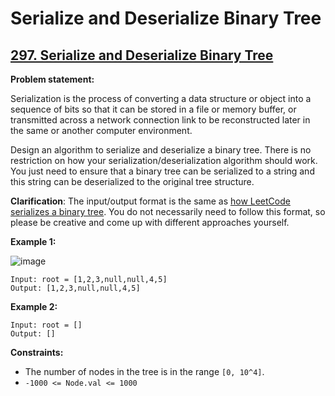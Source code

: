 # Serialize and Deserialize Binary Tree

## [297. Serialize and Deserialize Binary Tree](https://leetcode.com/problems/serialize-and-deserialize-binary-tree/)

**Problem statement:**

Serialization is the process of converting a data structure or object into a sequence of bits so that it can be stored in a file or memory buffer, or transmitted across a network connection link to be reconstructed later in the same or another computer environment.

Design an algorithm to serialize and deserialize a binary tree. There is no restriction on how your serialization/deserialization algorithm should work. You just need to ensure that a binary tree can be serialized to a string and this string can be deserialized to the original tree structure.

**Clarification**: The input/output format is the same as [how LeetCode serializes a binary tree](https://support.leetcode.com/hc/en-us/articles/360011883654-What-does-1-null-2-3-mean-in-binary-tree-representation-). You do not necessarily need to follow this format, so please be creative and come up with different approaches yourself.

**Example 1:**

![image](https://user-images.githubusercontent.com/20440403/184317802-ae1282bf-04ba-4002-855f-8423144c1aab.png)

```
Input: root = [1,2,3,null,null,4,5]
Output: [1,2,3,null,null,4,5]
```

**Example 2:**

```
Input: root = []
Output: []
```

**Constraints:**

* The number of nodes in the tree is in the range `[0, 10^4]`.
* `-1000 <= Node.val <= 1000`
